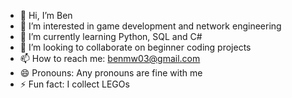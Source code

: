 - 👋 Hi, I’m Ben
- 👀 I’m interested in game development and network engineering
- 🌱 I’m currently learning Python, SQL and C#
- 💞️ I’m looking to collaborate on beginner coding projects
- 📫 How to reach me: benmw03@gmail.com
- 😄 Pronouns: Any pronouns are fine with me
- ⚡ Fun fact: I collect LEGOs

<!---
BenMW03/BenMW03 is a ✨ special ✨ repository because its `README.md` (this file) appears on your GitHub profile.
You can click the Preview link to take a look at your changes.
--->
